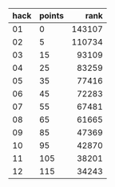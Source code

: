 |hack|points|rank|
|---|---|---:|
|01 | 0   | 143107|
|02 | 5   | 110734|
|03 | 15  |  93109|
|04 | 25  |  83259|
|05 | 35  |  77416|
|06 | 45  |  72283|
|07 | 55  |  67481|
|08 | 65  |  61665|
|09 | 85  |  47369|
|10 | 95  |  42870|
|11 | 105 |  38201|
|12 | 115 |  34243|